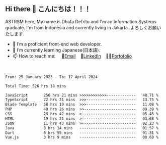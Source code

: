 ## Hi there 👋 こんにちは！！！
ASTRSM here, My name is Dhafa Defrito and I'm an Information Systems graduate. I'm from Indonesia and currently living in Jakarta. よろしくお願いたします

- 🔭 I’m a proficient front-end web developer.
- 🌱 I’m currently learning Japanese(日本語).
- 📫 How to reach me: &nbsp;&nbsp;&nbsp;&nbsp;📧[Email](ddefrito@gmail.com)&nbsp;&nbsp;&nbsp;&nbsp;💼[LinkedIn](https://www.linkedin.com/in/dhafa-defrita-rama-yudistira-9357a9229/)&nbsp;&nbsp;&nbsp;&nbsp;👨‍🎨[Portofolio](https://ddefrito.vercel.app/)
<br>
<!-- <p align="left">
<a href="https://github.com/ASTRSM">
  <img height="180em" src="https://github-readme-stats-eight-theta.vercel.app/api?username=ASTRSM&show_icons=true&theme=dracula&include_all_commits=true&count_private=true"/>
  <img height="180em" src="https://github-readme-stats-eight-theta.vercel.app/api/top-langs/?username=ASTRSM&layout=compact&langs_count=8&theme=dracula"/>
</a>
</p> -->

<!--START_SECTION:waka-->

```txt
From: 25 January 2023 - To: 17 April 2024

Total Time: 526 hrs 18 mins

JavaScript       256 hrs 21 mins >>>>>>>>>>>>-------------   48.71 %
TypeScript       72 hrs 21 mins  >>>----------------------   13.75 %
Blade Template   58 hrs 19 mins  >>>----------------------   11.08 %
PHP              49 hrs 26 mins  >>-----------------------   09.39 %
CSS              28 hrs 42 mins  >------------------------   05.45 %
HTML             19 hrs 21 mins  >------------------------   03.68 %
JSON             11 hrs 43 mins  >------------------------   02.23 %
Java             8 hrs 14 mins   -------------------------   01.57 %
Dart             6 hrs 55 mins   -------------------------   01.31 %
Vue.js           3 hrs 9 mins    -------------------------   00.60 %
```

<!--END_SECTION:waka-->
